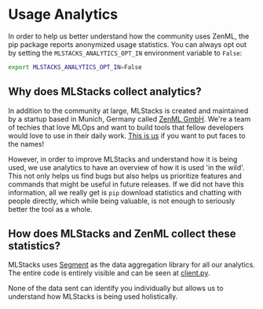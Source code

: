 # Usage Analytics

In order to help us better understand how the community uses ZenML, the pip
package reports anonymized usage statistics. You can always opt out by setting
the `MLSTACKS_ANALYTICS_OPT_IN` environment variable to `False`:

```bash
export MLSTACKS_ANALYTICS_OPT_IN=False
```

## Why does MLStacks collect analytics?

In addition to the community at large, MLStacks is created and maintained by a
startup based in Munich, Germany called [ZenML GmbH](https://zenml.io/). We're a
team of techies that love MLOps and want to build tools that fellow developers
would love to use in their daily work.
[This is us](https://zenml.io/company#CompanyTeam) if you want to put faces to
the names!

However, in order to improve MLStacks and understand how it is being used, we
use analytics to have an overview of how it is used 'in the wild'. This not only
helps us find bugs but also helps us prioritize features and commands that might
be useful in future releases. If we did not have this information, all we really
get is `pip` download statistics and chatting with people directly, which while
being valuable, is not enough to seriously better the tool as a whole.

## How does MLStacks and ZenML collect these statistics?

MLStacks uses [Segment](https://segment.com/) as the data aggregation library
for all our analytics. The entire code is entirely visible and can be seen at
[client.py](https://github.com/zenml-io/mlstacks/blob/main/src/mlstacks/analytics/client.py).

None of the data sent can identify you individually but allows us to understand
how MLStacks is being used holistically.
